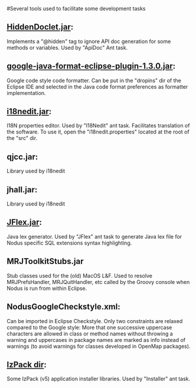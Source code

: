 #Several tools used to facilitate some development tasks
 
## [HiddenDoclet.jar](https://github.com/jourquin/HiddenDoclet): 

Implements a "@hidden" tag to ignore API doc generation for some methods or variables. Used by "ApiDoc" Ant task.

## [google-java-format-eclipse-plugin-1.3.0.jar](https://github.com/google/google-java-format):

Google code style code formatter. Can be put in the "dropins" dir of the Eclipse IDE and selected 
in the Java code format preferences as formatter implementation.

## [i18nedit.jar](https://sourceforge.net/projects/i18nedit/):

I18N properties editor. Used by "I18Nedit" ant task. Facilitates translation of the software.
To use it, open the "i18nedit.properties" located at the root of the "src" dir.

## qjcc.jar:

Library used by i18nedit
   
## jhall.jar:

Library used by i18nedit

## [JFlex.jar](http://jflex.de/):

Java lex generator. Used by "JFlex" ant task to generate Java lex file for Nodus specific 
SQL extensions syntax highlighting.
    
## MRJToolkitStubs.jar

Stub classes used for the (old) MacOS L&F. Used to resolve MRJPrefsHandler, MRJQuitHandler, etc called by
the Groovy console when Nodus is run from within Eclipse.

## NodusGoogleCheckstyle.xml: 

Can be imported in Eclipse Checkstyle. Only two constraints are relaxed 
compared to the Google style: More that one successive uppercase characters are allowed in class
or method names without throwing a warning and uppercases in package names are marked as
info instead of warnings (to avoid warnings for classes developed in OpenMap packages).    

## [IzPack dir](http://izpack.org/):

Some IzPack (v5) application installer libraries. Used by "Installer" ant task.

